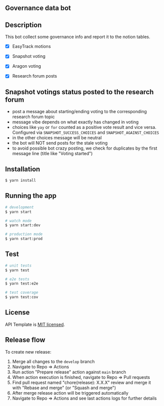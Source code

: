 ## Governance data bot

## Description
This bot collect some governance info and report it to the notion tables.

- [x] EasyTrack motions
- [x] Snapshot voting
- [x] Aragon voting
- [x] Research forum posts


## Snapshot votings status posted to the research forum
- post a message about starting/ending voting to the corresponding research forum topic
- message vibe depends on what exactly has changed in voting
- choices like `yay` or `for` counted as a positive vote result and vice versa.
  Configured via `SNAPSHOT_SUCCESS_CHOICES` and `SNAPSHOT_AGAINST_CHOICES`
- in the other choices message will be neutral
- the bot will NOT send posts for the stale voting
- to avoid possible bot crazy posting, we check for duplicates by the first message line (title like "Voting started")

## Installation

```bash
$ yarn install
```

## Running the app

```bash
# development
$ yarn start

# watch mode
$ yarn start:dev

# production mode
$ yarn start:prod
```

## Test

```bash
# unit tests
$ yarn test

# e2e tests
$ yarn test:e2e

# test coverage
$ yarn test:cov
```

## License

API Template is [MIT licensed](LICENSE).

## Release flow

To create new release:

1. Merge all changes to the `develop` branch
1. Navigate to Repo => Actions
1. Run action "Prepare release" action against `main` branch
1. When action execution is finished, navigate to Repo => Pull requests
1. Find pull request named "chore(release): X.X.X" review and merge it with "Rebase and merge" (or "Squash and merge")
1. After merge release action will be triggered automatically
1. Navigate to Repo => Actions and see last actions logs for further details 